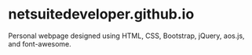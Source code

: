 # netsuitedeveloper.github.io
Personal webpage designed using HTML, CSS, Bootstrap, jQuery, aos.js, and font-awesome. 
